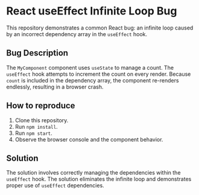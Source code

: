 # React useEffect Infinite Loop Bug

This repository demonstrates a common React bug: an infinite loop caused by an incorrect dependency array in the `useEffect` hook.

## Bug Description
The `MyComponent` component uses `useState` to manage a count.  The `useEffect` hook attempts to increment the count on every render.  Because `count` is included in the dependency array, the component re-renders endlessly, resulting in a browser crash.

## How to reproduce
1. Clone this repository.
2. Run `npm install`.
3. Run `npm start`.
4. Observe the browser console and the component behavior.

## Solution
The solution involves correctly managing the dependencies within the `useEffect` hook.  The solution eliminates the infinite loop and demonstrates proper use of `useEffect` dependencies.